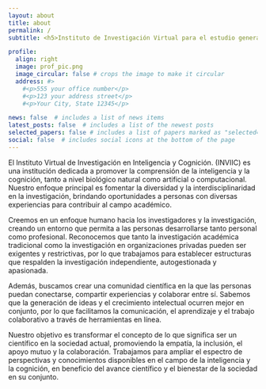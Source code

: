 ```yaml
---
layout: about
title: about
permalink: /
subtitle: <h5>Instituto de Investigación Virtual para el estudio general de la Inteligencia y la Cognición<h5>

profile:
  align: right
  image: prof_pic.png
  image_circular: false # crops the image to make it circular
  address: #>
    #<p>555 your office number</p>
    #<p>123 your address street</p>
    #<p>Your City, State 12345</p>

news: false  # includes a list of news items
latest_posts: false  # includes a list of the newest posts
selected_papers: false # includes a list of papers marked as "selected={true}"
social: false  # includes social icons at the bottom of the page
---
```


El Instituto Virtual de Investigación en Inteligencia y Cognición. (INVIIC) es una institución dedicada a promover la comprensión de la inteligencia y la cognición, tanto a nivel biológico natural como artificial o computacional. Nuestro enfoque principal es fomentar la diversidad y la interdisciplinaridad en la investigación, brindando oportunidades a personas con diversas experiencias para contribuir al campo académico.

Creemos en un enfoque humano hacia los investigadores y la investigación, creando un entorno que permita a las personas desarrollarse tanto personal como profesional. Reconocemos que tanto la investigación académica tradicional como la investigación en organizaciones privadas pueden ser exigentes y restrictivas, por lo que trabajamos para establecer estructuras que respalden la investigación independiente, autogestionada y apasionada.

Además, buscamos crear una comunidad científica en la que las personas puedan conectarse, compartir experiencias y colaborar entre sí. Sabemos que la generación de ideas y el crecimiento intelectual ocurren mejor en conjunto, por lo que facilitamos la comunicación, el aprendizaje y el trabajo colaborativo a través de herramientas en línea.

Nuestro objetivo es transformar el concepto de lo que significa ser un científico en la sociedad actual, promoviendo la empatía, la inclusión, el apoyo mutuo y la colaboración. Trabajamos para ampliar el espectro de perspectivas y conocimientos disponibles en el campo de la inteligencia y la cognición, en beneficio del avance científico y el bienestar de la sociedad en su conjunto.


